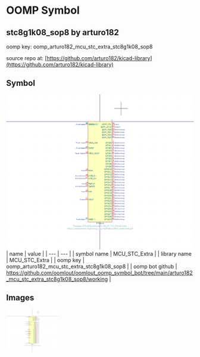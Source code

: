# OOMP Symbol  
## stc8g1k08_sop8  by arturo182  
  
oomp key: oomp_arturo182_mcu_stc_extra_stc8g1k08_sop8  
  
source repo at: [https://github.com/arturo182/kicad-library](https://github.com/arturo182/kicad-library)  
## Symbol  
  
[![working.png](working_600.png)](working.png)  
| name | value | 
| --- | --- | 
| symbol name | MCU_STC_Extra | 
| library name | MCU_STC_Extra | 
| oomp key | oomp_arturo182_mcu_stc_extra_stc8g1k08_sop8 | 
| oomp bot github | https://github.com/oomlout/oomlout_oomp_symbol_bot/tree/main/arturo182_mcu_stc_extra_stc8g1k08_sop8/working | 
## Images  
  
[![working.png](working_140.png)](working.png)  
